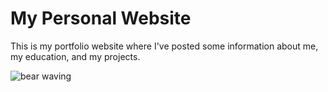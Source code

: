# My Personal Website
This is my portfolio website where I've posted some information about me, my education, and my projects.

![bear waving](https://media.giphy.com/media/IThjAlJnD9WNO/giphy.gif)
